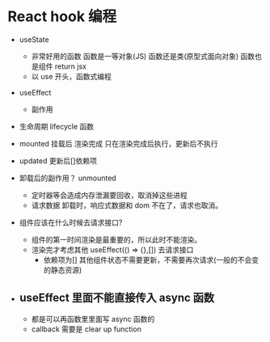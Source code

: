 # React hook 编程

- useState

  - 非常好用的函数
    函数是一等对象(JS)
    函数还是类(原型式面向对象)
    函数也是组件 return jsx
  - 以 use 开头，函数式编程

- useEffect

  - 副作用

- 生命周期 lifecycle 函数

- mounted 挂载后 渲染完成
  只在渲染完成后执行，更新后不执行
- updated 更新后[]依赖项
- 卸载后的副作用？ unmounted

  - 定时器等会造成内存泄漏要回收，取消掉这些进程
  - 请求数据 卸载时，响应式数据和 dom 不在了，请求也取消。

- 组件应该在什么时候去请求接口?
  - 组件的第一时间渲染是最重要的，所以此时不能渲染。
  - 渲染完才考虑其他
    useEffect(() => {},[]) 去请求接口
    - 依赖项为[]
      其他组件状态不需要更新，不需要再次请求(一般的不会变的静态资源)
- ## useEffect 里面不能直接传入 async 函数
  - 都是可以再函数里里面写 async 函数的
  - callback 需要是 clear up function
